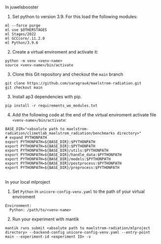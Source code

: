 In juwelsbooster
1. Set python to version 3.9. For this load the following modules:
```
ml --force purge
ml use $OTHERSTAGES
ml Stages/2022
ml GCCcore/.11.2.0
ml Python/3.9.6
```

2. Create a virtual enviroment and activate it:
```
python -m venv <venv-name>
source <venv-name>/bin/activate
```

3. Clone this Git repository and checkout the `main` branch

```
git clone https://github.com/saragrau4/maelstrom-radiation.git
git checkout main
```

3. Install ap3 dependencies with pip. 
```
pip install -r requirements_wo_modules.txt
```

4. Add the following code at the end of the virtual enviroment activate file `<venv-name>/bin/activate`:
```
BASE_DIR="<absolute path to maelstrom-radiation/climetlab_maelstrom_radiation/benchmarks directory>"
# expand PYTHONPATH
export PYTHONPATH=${BASE_DIR}:$PYTHONPATH
export PYTHONPATH=${BASE_DIR}:$PYTHONPATH
export PYTHONPATH=${BASE_DIR}/utils:$PYTHONPATH
export PYTHONPATH=${BASE_DIR}/handle_data:$PYTHONPATH
export PYTHONPATH=${BASE_DIR}/models:$PYTHONPATH
export PYTHONPATH=${BASE_DIR}/postprocess:$PYTHONPATH
export PYTHONPATH=${BASE_DIR}/preprocess:$PYTHONPATH

```
<br>
In your local mlproject

1. Set `Python` in `unicore-config-venv.yaml` to the path of your virtual enviroment

```
Environment:
  Python: /path/to/<venv-name>
```

2. Run your experiment with mantik
```
mantik runs submit <absolute path to maelstrom-radiation/mlproject directory> --backend-config unicore-config-venv.yaml --entry-point main --experiment-id <experiment ID> -v
```